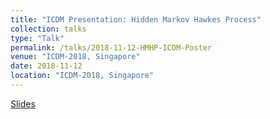 ```yaml
---
title: "ICDM Presentation: Hidden Markov Hawkes Process"
collection: talks
type: "Talk"
permalink: /talks/2018-11-12-HMHP-ICDM-Poster
venue: "ICDM-2018, Singapore"
date: 2018-11-12
location: "ICDM-2018, Singapore"
---
```

[Slides](../files/12-11-2018-HMHP-ICDM-Presentation.pdf)

